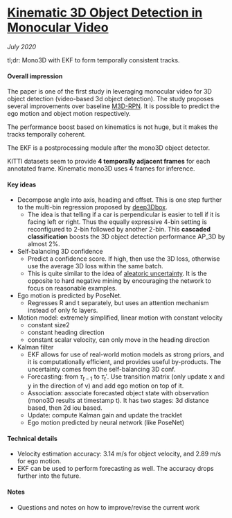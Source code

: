 # [Kinematic 3D Object Detection in Monocular Video]()

_July 2020_

tl;dr: Mono3D with EKF to form temporally consistent tracks.

#### Overall impression
The paper is one of the first study in leveraging monocular video for 3D object detection (video-based 3d object detection). The study proposes several improvements over baseline [M3D-RPN](m3d_rpn.md). It is possible to predict the ego motion and object motion respectively.

The performance boost based on kinematics is not huge, but it makes the tracks temporally coherent. 

The EKF is a postprocessing module after the mono3D object detector.

KITTI datasets seem to provide **4 temporally adjacent frames** for each annotated frame. Kinematic mono3D uses 4 frames for inference.

#### Key ideas
- Decompose angle into axis, heading and offset. This is one step further to the multi-bin regression proposed by [deep3Dbox](deep3dbox.md).
	- The idea is that telling if a car is perpendicular is easier to tell if it is facing left or right. Thus the equally expressive 4-bin setting is reconfigured to 2-bin followed by another 2-bin. This **cascaded classification** boosts the 3D object detection performance AP_3D by almost 2%.
- Self-balancing 3D confidence
	- Predict a confidence score. If high, then use the 3D loss, otherwise use the average 3D loss within the same batch.
	- This is quite similar to the idea of [aleatoric uncertainty](uncertainty_bdl.md). It is the opposite to hard negative mining by encouraging the network to focus on reasonable examples.
- Ego motion is predicted by PoseNet. 
	- Regresses R and t separately, but uses an attention mechanism instead of only fc layers. 
- Motion model: extremely simplified, linear motion with constant velocity
	- constant size2	
	- constant heading direction
	- constant scalar velocity, can only move in the heading direction
- Kalman filter
	- EKF allows for use of real-world motion models as strong priors, and it is computationally efficient, and provides useful by-products. The uncertainty comes from the self-balancing 3D conf.
	- Forecasting: from $\tau_{t-1}$ to $\tau_t'$. Use transition matrix (only update x and y in the direction of v) and add ego motion on top of it.
	- Association: associate forecasted object state with observation (mono3D results at timestamp t). It has two stages: 3d distance based, then 2d iou based. 
	- Update: compute Kalman gain and update the tracklet
	- Ego motion predicted by neural network (like PoseNet)


#### Technical details
- Velocity estimation accuracy: 3.14 m/s for object velocity, and 2.89 m/s for ego motion.
- EKF can be used to perform forecasting as well. The accuracy drops further into the future.

#### Notes
- Questions and notes on how to improve/revise the current work  

